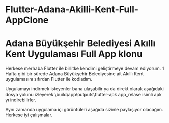 # Flutter-Adana-Akilli-Kent-Full-AppClone

# Adana Büyükşehir Belediyesi Akıllı Kent Uygulaması Full App klonu

Herkese merhaba Flutter ile birlitke kendimi geliştirmeye devam ediyorum. 1 Hafta gibi bir sürede Adana Büyükşehir Belediyesine ait Akıllı Kent uygulamasını sıfırdan Flutter ile kodladım.

Uygulamayı indirmek isteyenler bana ulaşabilir ya da direkt olarak aşağıdaki dosya yolunu izleyerek \build\app\outputs\flutter-apk app_relase isimli apk yı indirebilirler.

Aynı zamanda uygulama içi görüntüleri aşağıda sizinle paylaşıyor olacağım. Herkese iyi çalışmalar.
